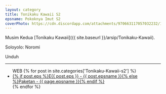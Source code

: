 ```yaml
---
layout: category
title: Tonikaku Kawaii S2
epsname: Pokoknya Imut S2
coverPhoto: https://cdn.discordapp.com/attachments/970663117057032232/1094990997127184434/mpv-shot0239.jpg
---
```


Musim Kedua [Tonikaku Kawaii]({{ site.baseurl }}/arsip/Tonikaku-Kawaii).

Soloyolo: Noromi

Unduh

---
  <ul>
  WEB
    {% for post in site.categories['Tonikaku-Kawaii-s2'] %}
  <li><a class="white pinkhover" href="{{ site.baseurl }}{{ post.url }}">{% if post.eps %}E{{ post.eps }} - {{ post.epsname }}{% else %}Paketan - {{ page.epsname }}{% endif %}</a></li>
  {% endfor %}
  </ul>